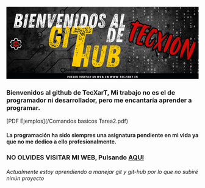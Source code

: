 ![](./Media/githubhomme.png)

### Bienvenidos al github de TecXarT, Mi trabajo no es el de programador ni desarrollador, pero me encantaría aprender a programar.
[PDF Ejemplos](/Comandos basicos Tarea2.pdf)

#### La programación ha sido siempres una asignatura pendiente en mi vida ya que no me dedico a ello profesionalmente.

### NO OLVIDES VISITAR MI WEB, Pulsando [AQUI](https://www.tecxart.es)

###### Actualmente estoy aprendiendo a manejar git y git-hub por lo que no subiré ninún proyecto




<!--
**tecxion/TecXion** is a ✨ _special_ ✨ repository because its `README.md` (this file) appears on your GitHub profile.

Here are some ideas to get you started:

- 🔭 I’m currently working on ...
- 🌱 I’m currently learning ...
- 👯 I’m looking to collaborate on ...
- 🤔 I’m looking for help with ...
- 💬 Ask me about ...
- 📫 How to reach me: ...
- 😄 Pronouns: ...
- ⚡ Fun fact: ...
-->
